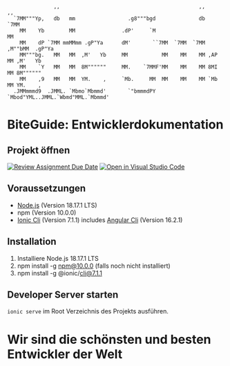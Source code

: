 ```
               ,,                                             ,,        ,,
  `7MM"""Yp,   db   mm                 .g8"""bgd              db      `7MM
    MM    Yb        MM               .dP'     `M                        MM
    MM    dP `7MM mmMMmm .gP"Ya      dM'       ``7MM  `7MM  `7MM   ,M""bMM  .gP"Ya
    MM"""bg.   MM   MM  ,M'   Yb     MM           MM    MM    MM ,AP    MM ,M'   Yb
    MM    `Y   MM   MM  8M""""""     MM.    `7MMF'MM    MM    MM 8MI    MM 8M""""""
    MM    ,9   MM   MM  YM.    ,     `Mb.     MM  MM    MM    MM `Mb    MM YM.    ,
  .JMMmmmd9  .JMML. `Mbmo`Mbmmd'       `"bmmmdPY  `Mbod"YML..JMML.`Wbmd"MML.`Mbmmd'

```

#

# BiteGuide: Entwicklerdokumentation

## Projekt öffnen

[![Review Assignment Due Date](https://classroom.github.com/assets/deadline-readme-button-24ddc0f5d75046c5622901739e7c5dd533143b0c8e959d652212380cedb1ea36.svg)](https://classroom.github.com/a/IEPW_6q_)
[![Open in Visual Studio Code](https://classroom.github.com/assets/open-in-vscode-718a45dd9cf7e7f842a935f5ebbe5719a5e09af4491e668f4dbf3b35d5cca122.svg)](https://classroom.github.com/online_ide?assignment_repo_id=11744338&assignment_repo_type=AssignmentRepo)

## Voraussetzungen

- [Node.js](https://nodejs.org/en/) (Version 18.17.1 LTS)
- npm (Version 10.0.0)
- [Ionic Cli](https://ionicframework.com/docs/cli) (Version 7.1.1) includes [Angular Cli](https://angular.io/cli) (Version 16.2.1)

## Installation

1. Installiere Node.js 18.17.1 LTS
2. npm install -g npm@10.0.0 (falls noch nicht installiert)
3. npm install -g @ionic/cli@7.1.1

## Developer Server starten

`ionic serve` im Root Verzeichnis des Projekts ausführen.

# Wir sind die schönsten und besten Entwickler der Welt
